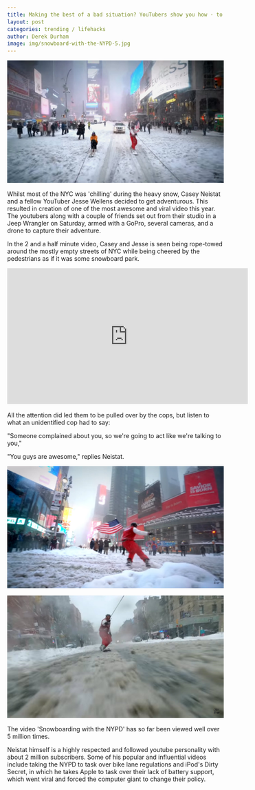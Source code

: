 ```yaml
---
title: Making the best of a bad situation? YouTubers show you how - to go snowboarding with the NYPD
layout: post
categories: trending / lifehacks
author: Derek Durham
image: img/snowboard-with-the-NYPD-5.jpg
---
```


![Existential - Snowboarding with the NYPD](/img/snowboard-with-the-NYPD-3.jpg)

Whilst most of the NYC was 'chilling' during the heavy snow, Casey Neistat and a fellow YouTuber Jesse Wellens decided to get adventurous. This resulted in creation of one of the most awesome and viral video this year. The youtubers along with a couple of friends set out from their studio in a Jeep Wrangler on Saturday, armed with a GoPro, several cameras, and a drone to capture their adventure. 

In the 2 and a half minute video, Casey and Jesse is seen being rope-towed around the mostly empty streets of NYC while being cheered by the pedestrians as if it was some snowboard park. 

<iframe width="560" height="315" src="https://www.youtube.com/embed/qRv7G7WpOoU" frameborder="0" allowfullscreen></iframe> 

All the attention did led them to be pulled over by the cops, but listen to what an unidentified cop had to say: 

"Someone complained about you, so we're going to act like we're talking to you,"  

"You guys are awesome," replies Neistat. 

![Existential - Snowboarding with the NYPD](/img/snowboard-with-the-NYPD-2.jpg)

![Existential - Snowboarding with the NYPD](/img/snowboard-with-the-NYPD.jpg)

The video 'Snowboarding with the NYPD' has so far been viewed well over 5 million times. 

Neistat himself is a highly respected and followed youtube personality with about 2 million subscribers. Some of his popular and influential videos include taking the NYPD to task over bike lane regulations and iPod's Dirty Secret, in which he takes Apple to task over their lack of battery support, which went viral and forced the computer giant to change their policy.  

